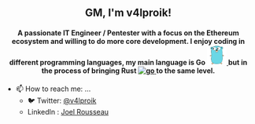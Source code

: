 <h2 align="center">GM, I'm v4lproik!</h2>

<h4 align="center">A passionate IT Engineer / Pentester with a focus on the Ethereum ecosystem and willing to do more core development. I enjoy coding in different programming languages, my main language is Go <a href="https://golang.org" target="_blank" rel="noreferrer"> <img src="https://raw.githubusercontent.com/devicons/devicon/master/icons/go/go-original.svg" alt="go" width="40" height="40"/> </a> but in the process of bringing Rust <a href="https://golang.org" target="_blank" rel="noreferrer"> <img src="https://raw.githubusercontent.com/v4lproik/v4lproik/master/icons/rust/ferris.png" alt="go" width="40" height="40"/> </a> to the same level.</h3>

- 📫 How to reach me: ...
    - 🐦 Twitter: [@v4lproik](https://twitter.com/v4lproik)
    - LinkedIn  : [Joel Rousseau](https://www.linkedin.com/in/joelrousseau/)
